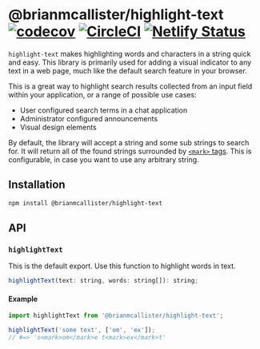 # @brianmcallister/highlight-text [![codecov](https://codecov.io/gh/brianmcallister/highlight-text/branch/master/graph/badge.svg)](https://codecov.io/gh/brianmcallister/highlight-text) [![CircleCI](https://circleci.com/gh/brianmcallister/highlight-text.svg?style=svg)](https://circleci.com/gh/brianmcallister/highlight-text) [![Netlify Status](https://api.netlify.com/api/v1/badges/2b1ad5fe-39ec-4437-a76c-08669e6cef54/deploy-status)](https://app.netlify.com/sites/competent-bose-28432a/deploys)

`highlight-text` makes highlighting words and characters in a string quick and easy. This library is primarily used for adding a visual indicator to any text in a web page, much like the default search feature in your browser.

This is a great way to highlight search results collected from an input field within your application, or a range of possible use cases:

- User configured search terms in a chat application
- Administrator configured announcements
- Visual design elements

By default, the library will accept a string and some sub strings to search for. It will return all of the found strings surrounded by [`<mark>` tags](https://developer.mozilla.org/en-US/docs/Web/HTML/Element/mark). This is configurable, in case you want to use any arbitrary string.

## Installation

```sh
npm install @brianmcallister/highlight-text
```

## API

### `highlightText`

This is the default export. Use this function to highlight words in text.

```js
highlightText(text: string, words: string[]): string;
```

#### Example

```js
import highlightText from '@brianmcallister/highlight-text';

highlightText('some text', ['om', 'ex']);
// #=> 's<mark>om</mark>e t<mark>ex</mark>t'
```
